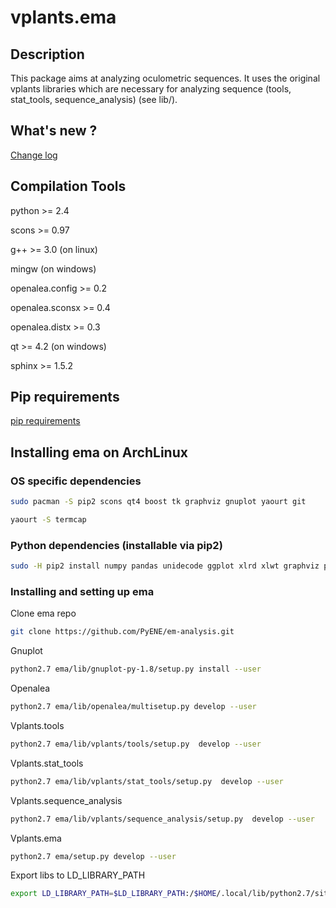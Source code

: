 # vplants.ema

## Description
This package aims at analyzing oculometric sequences.
It uses the original vplants libraries which are necessary for analyzing sequence (tools, stat_tools, sequence_analysis)
(see lib/).

## What's new ?
[Change log](ChangeLog.txt)

## Compilation Tools
python >= 2.4

scons >= 0.97

g++ >= 3.0 (on linux)

mingw (on windows)

openalea.config >= 0.2

openalea.sconsx >= 0.4

openalea.distx >= 0.3

qt >= 4.2 (on windows)

sphinx >= 1.5.2

## Pip requirements
[pip requirements](requirements.txt)


## Installing ema on ArchLinux

### OS specific dependencies
```bash
sudo pacman -S pip2 scons qt4 boost tk graphviz gnuplot yaourt git
```
```bash
yaourt -S termcap
```

### Python dependencies (installable via pip2)
```bash
sudo -H pip2 install numpy pandas unidecode ggplot xlrd xlwt graphviz pillow nose nbdime
```


### Installing and setting up ema
Clone ema repo
```bash
git clone https://github.com/PyENE/em-analysis.git
```

Gnuplot
```bash
python2.7 ema/lib/gnuplot-py-1.8/setup.py install --user
```

Openalea
```bash
python2.7 ema/lib/openalea/multisetup.py develop --user
```

Vplants.tools
```bash
python2.7 ema/lib/vplants/tools/setup.py  develop --user
```

Vplants.stat_tools
```bash
python2.7 ema/lib/vplants/stat_tools/setup.py  develop --user
```

Vplants.sequence_analysis
```bash
python2.7 ema/lib/vplants/sequence_analysis/setup.py  develop --user
```

Vplants.ema
```bash
python2.7 ema/setup.py develop --user
```

Export libs to LD_LIBRARY_PATH
```bash
export LD_LIBRARY_PATH=$LD_LIBRARY_PATH:/$HOME/.local/lib/python2.7/site-packages/
```

